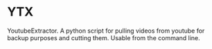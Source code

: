 # YTX
YoutubeExtractor.  A python script for pulling videos from youtube for backup purposes and cutting them. Usable from the command line.
